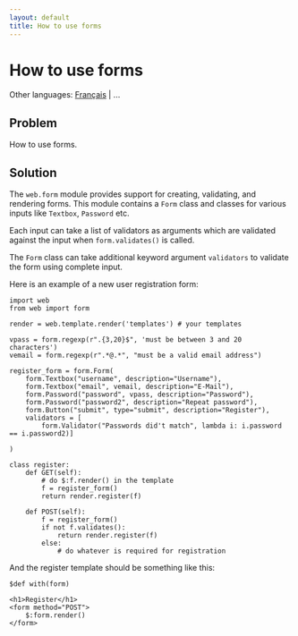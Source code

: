 ```yaml
---
layout: default
title: How to use forms
---
```


# How to use forms

Other languages: [Français](/../cookbook/forms.fr) | ...

## Problem

How to use forms.

## Solution

The `web.form` module provides support for creating, validating, and rendering forms.
This module contains a `Form` class and classes for various inputs like `Textbox`, `Password` etc.

Each input can take a list of validators as arguments which are validated against the input when `form.validates()` is called.

The `Form` class can take additional keyword argument `validators` to validate the form using complete input.

Here is an example of a new user registration form:

    import web
    from web import form

    render = web.template.render('templates') # your templates

    vpass = form.regexp(r".{3,20}$", 'must be between 3 and 20 characters')
    vemail = form.regexp(r".*@.*", "must be a valid email address")

    register_form = form.Form(
        form.Textbox("username", description="Username"),
        form.Textbox("email", vemail, description="E-Mail"),
        form.Password("password", vpass, description="Password"),
        form.Password("password2", description="Repeat password"),
        form.Button("submit", type="submit", description="Register"),
        validators = [
            form.Validator("Passwords did't match", lambda i: i.password == i.password2)]

    )

    class register:
        def GET(self):
            # do $:f.render() in the template
            f = register_form()
            return render.register(f)

        def POST(self):
            f = register_form()
            if not f.validates():
                return render.register(f)
            else:
                # do whatever is required for registration

And the register template should be something like this:

    $def with(form)

    <h1>Register</h1>
    <form method="POST">
        $:form.render()
    </form>
